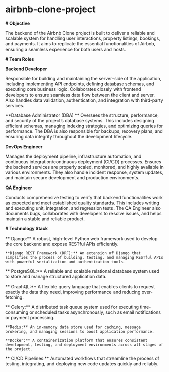 # airbnb-clone-project
**# Objective**

The backend of the Airbnb Clone project is built to deliver a reliable and scalable system for handling user interactions, property listings, bookings, and payments. It aims to replicate the essential functionalities of Airbnb, ensuring a seamless experience for both users and hosts.

**# Team Roles**

**Backend Developer**

Responsible for building and maintaining the server-side of the application, including implementing API endpoints, defining database schemas, and executing core business logic. Collaborates closely with frontend developers to ensure seamless data flow between the client and server. Also handles data validation, authentication, and integration with third-party services.

**Database Administrator (DBA)
**
Oversees the structure, performance, and security of the project’s database systems. This includes designing efficient schemas, managing indexing strategies, and optimizing queries for performance. The DBA is also responsible for backups, recovery plans, and ensuring data integrity throughout the development lifecycle.

**DevOps Engineer**

Manages the deployment pipeline, infrastructure automation, and continuous integration/continuous deployment (CI/CD) processes. Ensures the backend services are properly scaled, monitored, and highly available in various environments. They also handle incident response, system updates, and maintain secure development and production environments.

**QA Engineer**

Conducts comprehensive testing to verify that backend functionalities work as expected and meet established quality standards. This includes writing and executing unit, integration, and regression tests. The QA Engineer also documents bugs, collaborates with developers to resolve issues, and helps maintain a stable and reliable product.

**# Technology Stack**

   ** Django:** A robust, high-level Python web framework used to develop the core backend and expose RESTful APIs efficiently.

    **Django REST Framework (DRF):** An extension of Django that simplifies the process of building, testing, and managing RESTful APIs with powerful serialization and authentication tools.

   ** PostgreSQL:** A reliable and scalable relational database system used to store and manage structured application data.

   ** GraphQL:** A flexible query language that enables clients to request exactly the data they need, improving performance and reducing over-fetching.

   ** Celery:** A distributed task queue system used for executing time-consuming or scheduled tasks asynchronously, such as email notifications or payment processing.

    **Redis:** An in-memory data store used for caching, message brokering, and managing sessions to boost application performance.

    **Docker:** A containerization platform that ensures consistent development, testing, and deployment environments across all stages of the project.

   ** CI/CD Pipelines:** Automated workflows that streamline the process of testing, integrating, and deploying new code updates quickly and reliably.